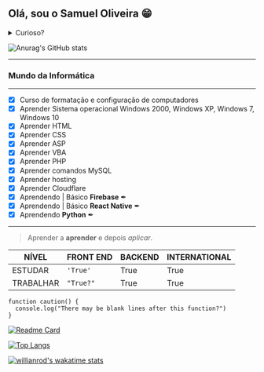 ## Olá, sou o Samuel Oliveira 😁

<details><summary>Curioso?</summary>
<p>

#### The quick brown fox jumps over the lazy dog!

````
Acompanhe minha trajetória
```` 
</details> </p>

![Anurag's GitHub stats](https://github-readme-stats.vercel.app/api?username=SamuelOliveiraBRA&show_icons=true&theme=darcula)

---
### Mundo da Informática
---
- [x] Curso de formatação e configuração de computadores
- [x] Aprender Sistema operacional Windows 2000, Windows XP, Windows 7, Windows 10
- [x] Aprender HTML
- [x] Aprender CSS
- [x] Aprender ASP
- [x] Aprender VBA
- [x] Aprender PHP
- [x] Aprender comandos MySQL
- [x] Aprender hosting
- [x] Aprender Cloudflare
- [X] Aprendendo | Básico **Firebase** ✒
- [X] Aprendendo | Básico **React Native** ✒
- [X] Aprendendo **Python** ✒
---

> Aprender a **aprender** e depois *aplicar*.

| NÍVEL    | FRONT END          | BACKEND          |  INTERNATIONAL  |
|----------|--------------------|------------------|-----------------|
|ESTUDAR   |`'True'`            | True             |  True           |
|TRABALHAR |`"True?"`           | True             |  True           |

```
function caution() {
  console.log("There may be blank lines after this function?")
}
```

[![Readme Card](https://github-readme-stats.vercel.app/api/pin/?username=SamuelOliveiraBRA&repo=github-readme-stats)](https://github.com/SamuelOliveiraBRA/github-readme-stats)

[![Top Langs](https://github-readme-stats.vercel.app/api/top-langs/?username=SamuelOliveiraBRA&langs_count=8)](https://github.com/SamuelOliveiraBRA/github-readme-stats)

[![willianrod's wakatime stats](https://github-readme-stats.vercel.app/api/wakatime?username=SamuelOliveiraBRA)](https://github.com/SamuelOliveiraBRA/github-readme-stats)
